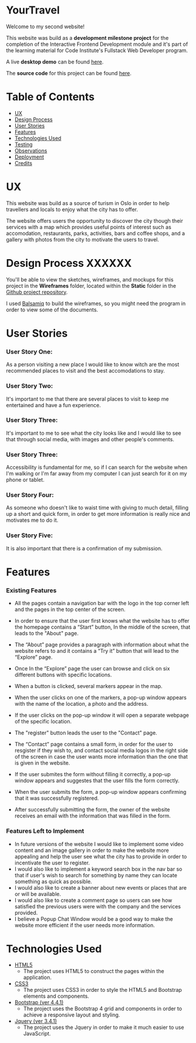 # YourTravel

Welcome to my second website!

This website was build as a **development milestone project** for the completion of the Interactive Frontend Development module and it's part of the learning material for Code Institute's Fullstack Web Developer program.

A live **desktop demo** can be found [here](https://gaspar91.github.io/mlsp2/).

The **source code** for this project can be found [here](https://github.com/gaspar91/mlsp2).


# Table of Contents

- [UX](#ux)
- [Design Process](#design-process)
- [User Stories](#user-stories)
- [Features](#features)
- [Technologies Used](#technologies-used)
- [Testing](#testing)
- [Observations](#observations)
- [Deployment](#deployment)
- [Credits](#credits)


# UX

This website was build as a source of turism in Oslo in order to help travellers and locals to enjoy what the city has to offer.

The website offers users the opportunity to discover the city though their services with a map which provides useful points of interest such as accomodation, restaurants, parks, activities, bars and coffee shops, and a gallery with photos from the city to motivate the users to travel.


# Design Process XXXXXX

You'll be able to view the sketches, wireframes, and mockups for this project in the **Wireframes** folder, located within the **Static** folder in the  [Github project repository](https://github.com/gaspar91/mlsp2).

I used [Balsamiq](https://balsamiq.com/) to build the wireframes, so you might need the program in order to view some of the documents.


# User Stories

### User Story One:

As a person visiting a new place I would like to know witch are the most recommended places to visit and the best accomodations to stay.

### User Story Two:

It's important to me that there are several places to visit to keep me entertained and have a fun experience.

### User Story Three:

It's important to me to see what the city looks like and I would like to see that through social media, with images and other people's comments.

### User Story Three:

Accessibility is fundamental for me, so if I can search for the website when I'm walking or I'm far away from my computer I can just search for it on my phone or tablet.

### User Story Four:

As someone who doesn't like to waist time with giving to much detail, filling up a short and quick form, in order to get more information is really nice and motivates me to do it.

### User Story Five:

It is also important that there is a confirmation of my submission.


# Features

### Existing Features

- All the pages contain a navigation bar with the logo in the top corner left and the pages in the top center of the screen.

- In order to ensure that the user first knows what the website has to offer the homepage contains a “Start” button, In the middle of the screen, that leads to the "About" page.
- The “About” page provides a paragraph with information about what the website refers to and it contains a “Try it” button that will lead to the “Explore” page.
- Once In the “Explore” page the user can browse and click on six different buttons with specific locations.
- When a button is clicked, several markers appear in the map. 
- When the user clicks on one of the markers, a pop-up window appears with the name of the location, a photo and the address.
- If the user clicks on the pop-up window it will open a separate webpage of the specific location.
- The "register" button leads the user to the "Contact" page.
- The “Contact” page contains a small form, in order for the user to resgister if they wish to, and contact social media logos in the right side of the screen in case the user wants more information than the one that is given in the website.
- If the user submites the form without filling it correctly, a pop-up window appears and suggestes that the user fills the form correctly.
- When the user submits the form, a pop-up window appears confirming that it was successfully registered.
- After successfully submitting the form, the owner of the website receives an email with the information that was filled in the form.

### Features Left to Implement

- In future versions of the website I would like to implement some video content and an image gallery in order to make the website more appealing and help the user see what the city has to provide in order to incentivate the user to register.
- I would also like to implement a keyword search box in the nav bar so that if user's wish to search for something by name they can locate something as quick as possible.
- I would also like to create a banner about new events or places that are or will be available.
- I would also like to create a comment page so users can see how satisfied the previous users were with the company and the services provided.
- I believe a Popup Chat Window would be a good way to make the website more efficient if the user needs more information.


# Technologies Used

- [HTML5](https://en.wikipedia.org/wiki/HTML5)
  - The project uses HTML5 to construct the pages within the application.
- [CSS3](https://en.wikipedia.org/wiki/Cascading_Style_Sheets)
  - The project uses CSS3 in order to style the HTML5 and Bootstrap elements and components.
- [Bootstrap (ver 4.4.1)](https://getbootstrap.com/)
  - The project uses the Bootstrap 4 grid and components in order to achieve a responsive layout and styling.
- [Jquery (ver 3.4.1)](https://jquery.com/download/)
  - The project uses the Jquery in order to make it much easier to use JavaScript.